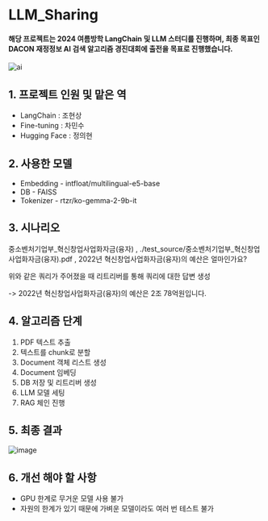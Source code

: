 # LLM_Sharing
#### 해당 프로젝트는 2024 여름방학 LangChain 및 LLM 스터디를 진행하며, 최종 목표인 DACON 재정정보 AI 검색 알고리즘 경진대회에 출전을 목표로 진행했습니다.
![ai](https://github.com/user-attachments/assets/8d97a652-9023-457c-b4cb-8ee566ba0eab)

## 1. 프로젝트 인원 및 맡은 역
- LangChain : 조현상
- Fine-tuning : 차민수
- Hugging Face : 정의현

## 2. 사용한 모델
- Embedding - intfloat/multilingual-e5-base
- DB - FAISS
- Tokenizer - rtzr/ko-gemma-2-9b-it

## 3. 시나리오
중소벤처기업부_혁신창업사업화자금(융자) , ./test_source/중소벤처기업부_혁신창업사업화자금(융자).pdf , 2022년 혁신창업사업화자금(융자)의 예산은 얼마인가요?

위와 같은 쿼리가 주어졌을 때 리트리버를 통해 쿼리에 대한 답변 생성

-> 2022년 혁신창업사업화자금(융자)의 예산은 2조 78억원입니다.

## 4. 알고리즘 단계
1. PDF 텍스트 추출
2. 텍스트를 chunk로 분할
3. Document 객체 리스트 생성
4. Document 임베딩
5. DB 저장 및 리트리버 생성
6. LLM 모델 세팅
7. RAG 체인 진행

## 5. 최종 결과
![image](https://github.com/user-attachments/assets/aeba2579-b893-4b67-b6ca-59daf713ede9)

## 6. 개선 해야 할 사항
- GPU 한계로 무거운 모델 사용 불가
- 자원의 한계가 있기 때문에 가벼운 모델이라도 여러 번 테스트 불가
